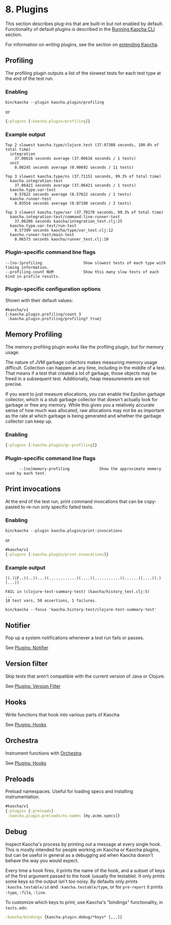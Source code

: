 # 8. Plugins

This section describes plug-ins that are built-in but not enabled by default. Functionality of default plugins is described in the [Running Kaocha CLI](04_running_kaocha_cli.md) section.

For information on *writing* plugins, see the section on [extending Kaocha](09_extending.md).

## Profiling

The profiling plugin outputs a list of the slowest tests for each test type at the end of the test run.

### Enabling

``` shell
bin/kaocha --plugin kaocha.plugin/profiling
```

or

``` clojure #kaocha/v1
{:plugins [:kaocha.plugin/profiling]}
```

### Example output

```
Top 2 slowest kaocha.type/clojure.test (37.97308 seconds, 100.0% of total time)
  integration
    37.06616 seconds average (37.06616 seconds / 1 tests)
  unit
    0.08245 seconds average (0.90692 seconds / 11 tests)

Top 3 slowest kaocha.type/ns (37.71151 seconds, 99.3% of total time)
  kaocha.integration-test
    37.06421 seconds average (37.06421 seconds / 1 tests)
  kaocha.type.var-test
    0.57622 seconds average (0.57622 seconds / 1 tests)
  kaocha.runner-test
    0.03554 seconds average (0.07108 seconds / 2 tests)

Top 3 slowest kaocha.type/var (37.70178 seconds, 99.3% of total time)
  kaocha.integration-test/command-line-runner-test
    37.06206 seconds kaocha/integration_test.clj:25
  kaocha.type.var-test/run-test
    0.57399 seconds kaocha/type/var_test.clj:12
  kaocha.runner-test/main-test
    0.06573 seconds kaocha/runner_test.clj:10
```

### Plugin-specific command line flags

```
--[no-]profiling                  Show slowest tests of each type with timing information.
--profiling-count NUM             Show this many slow tests of each kind in profile results.
```

### Plugin-specific configuration options

Shown with their default values:

```
#kaocha/v1
{:kaocha.plugin.profiling/count 3
 :kaocha.plugin.profiling/profiling? true}
```

## Memory Profiling

The memory profiling plugin works like the profiling plugin, but for memory usage.

The nature of JVM garbage collectors makes measuring memory usage difficult.
Collection can happen at any time, including in the middle of a test. That means
if a test that created a lot of garbage, those objects may be freed in a
subsequent test. Additionally, heap measurements are not precise.

If you want to just measure allocations, you can enable the Epsilon garbage
collector, which is a stub garbage collector that doesn't actually look for
garbage or free any memory. While this gives you a relatively accurate sense of
how much was allocated, raw allocations may not be as important as the rate at
which garbage is being generated and whether the garbage collector can keep up.


### Enabling 


``` clojure #kaocha/v1
{:plugins [:kaocha.plugin/gc-profiling]}
```

### Plugin-specific command line flags   ###

```
      --[no]memory-profiling             Show the approximate memory used by each test.
```

## Print invocations 

At the end of the test run, print command invocations that can be copy-pasted to re-run only specific failed tests.

### Enabling

``` shell
bin/kaocha --plugin kaocha.plugin/print-invocations
```

or

``` clojure
#kaocha/v1
{:plugins [:kaocha.plugin/print-invocations]}
```

### Example output

``` shell
[(.)(F..)(..)(...)(............)(....)(...........)(......)(....)(.)(...)]

FAIL in (clojure-test-summary-test) (kaocha/history_test.clj:5)
...
18 test vars, 50 assertions, 1 failures.

bin/kaocha --focus 'kaocha.history-test/clojure-test-summary-test'
```

## Notifier

Pop up a system notifications whenever a test run fails or passes.

See [Plugins: Notifier](plugins/notifier_plugin.md)

## Version filter

Skip tests that aren't compatible with the current version of Java or Clojure.

See [Plugins: Version Filter](plugins/version_filter.md)

## Hooks

Write functions that hook into various parts of Kaocha

See [Plugins: Hooks](plugins/hooks_plugin.md)

## Orchestra

Instrument functions with [Orchestra](https://github.com/jeaye/orchestra).

See [Plugins: Hooks](plugins/orchestra_plugin.md)

## Preloads

Preload namespaces. Useful for loading specs and installing instrumentation.

``` clojure
#kaocha/v1
{:plugins [:preloads]
 :kaocha.plugin.preloads/ns-names [my.acme.specs]}
```

## Debug

Inspect Kaocha's process by printing out a message at every single hook. This is
mostly intended for people working on Kaocha or Kaocha plugins, but can be
useful in general as a debugging aid when Kaocha doesn't behave the way you
would expect.

Every time a hook fires, it prints the name of the hook, and a subset of keys of
the first argument passed to the hook (usually the testable). It only prints
some keys so the output isn't too noisy. By defaults only prints
`:kaocha.testable/id` and `:kaocha.testable/type`, or for `pre-report` it prints
`:type`, `:file`, `:line`.

To customize which keys to print, use Kaocha's "bindings" functionality, in `tests.edn`:

``` clojure
:kaocha/bindings {kaocha.plugin.debug/*keys* [,,,]}
```
